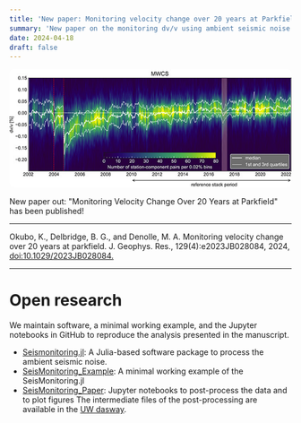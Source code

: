 ```yaml
---
title: 'New paper: Monitoring velocity change over 20 years at Parkfield is published.'
summary: 'New paper on the monitoring dv/v using ambient seismic noise'
date: 2024-04-18
draft: false
---
```


<!-- Eyecatch Image -->
<div style="text-align: center;">
  <img src="/images/pubimages/Okuboetal2024_eyecatch1.jpg" alt="image" style="display: inline-block; width: 700px; border-radius: 8px;">
</div>

New paper out: "Monitoring Velocity Change Over 20 Years at Parkfield" has been published!

***
Okubo, K., Delbridge, B. G., and Denolle, M. A. Monitoring velocity change over 20 years at parkfield. J. Geophys. Res., 129(4):e2023JB028084, 2024, <a href="https://agupubs.onlinelibrary.wiley.com/doi/full/10.1029/2023JB028084" target="_blank" rel="noopener noreferrer">doi:10.1029/2023JB028084.</a>
***

# Open research
We maintain software, a minimal working example, and the Jupyter notebooks in GitHub to reproduce the analysis presented in the manuscript.

- <a href="https://github.com/kura-okubo/SeisMonitoring.jl" target="_blank" rel="noopener noreferrer">Seismonitoring.jl</a>: A Julia-based software package to process the ambient seismic noise.
- <a href="https://github.com/kura-okubo/SeisMonitoring_Example" target="_blank" rel="noopener noreferrer">SeisMonitoring_Example</a>: A minimal working example of the SeisMonitoring.jl
- <a href="https://github.com/kura-okubo/SeisMonitoring_Paper" target="_blank" rel="noopener noreferrer">SeisMonitoring_Paper</a>: Jupyter notebooks to post-process the data and to plot figures
The intermediate files of the post-processing are available in the <a href="https://doi.org/10.6069/PK9D-9411" target="_blank" rel="noopener noreferrer">UW dasway</a>.